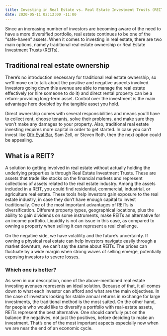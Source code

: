 ```yaml
---
title: Investing in Real Estate vs. Real Estate Investment Trusts (REITs)
date: 2020-05-11 02:13:00 -11:00
---
```


Since an increasing number of investors are becoming aware of the need to have a more diversified portfolio, real estate continues to be one of the “safe-haven” assets. When it comes to investing in real estate, there are two main options, namely traditional real estate ownership or Real Estate Investment Trusts (REITs).

## Traditional real estate ownership

There’s no introduction necessary for traditional real estate ownership, so we’ll move on to talk about the positive and negative aspects involved. Investors going down this avenue are able to manage the real estate effectively (or hire someone to do it) and direct rental property can be a return-providing long-term asset. Control over the investment is the main advantage here doubled by the tangible asset you hold. 

Direct ownership comes with several responsibilities and means you’ll have to collect rent, choose tenants, solve their problems, and make sure they won’t make any damages to your property.  Also, traditional real estate investing requires more capital in order to get started. In case you can’t invest like [Ofir Eyal Bar](https://twitter.com/ofireyalbar?lang=en), Sam Zell, or Steven Roth, then the next option could be appealing.

## What is a REIT?

A solution to getting involved in real estate without actually holding the underlying properties is through Real Estate Investment Trusts. These are assets that trade like stocks on the financial markets and represent collections of assets related to the real estate industry. 
Among the assets included in a REIT, you could find residential, commercial, industrial, or agriculture real estate. These tools help investors gain exposure to the real estate industry, in case they don’t have enough capital to invest traditionally. One of the most important advantages of REITs is diversification. Different property types, geographical locations, plus the ability to gain dividends on some instruments, make REITs an alternative for an income portfolio. Liquidity is not an issue in this case, as compared to owning a property when selling it can represent a real challenge. 

On the negative side, we have volatility and the future’s uncertainty. If owning a physical real estate can help investors navigate easily through a market downturn, we can’t say the same about REITs. The prices can fluctuate by a wide margin when strong waves of selling emerge, potentially exposing investors to severe losses.

### Which one is better?

As seen in our description, none of the above-mentioned real estate investing avenues represents an ideal solution. Because of that, it all comes down to what each investor can afford and what are the main objectives. In the case of investors looking for stable annual returns in exchange for large investments, the traditional method is the most suited. On the other hand, for people who would like to diversify a portfolio with real-estate assets, REITs represent the best alternative. One should carefully put on the balance the negatives, not just the positives, before deciding to make an investment. That’s one of the most important aspects especially now when we are near the end of an economic cycle. 
